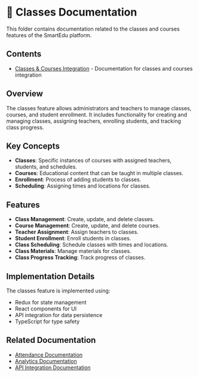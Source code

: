 # 🏫 Classes Documentation

This folder contains documentation related to the classes and courses features of the SmartEdu platform.

## Contents

- [Classes & Courses Integration](./classes-courses-integration.md) - Documentation for classes and courses integration

## Overview

The classes feature allows administrators and teachers to manage classes, courses, and student enrollment. It includes functionality for creating and managing classes, assigning teachers, enrolling students, and tracking class progress.

## Key Concepts

- **Classes**: Specific instances of courses with assigned teachers, students, and schedules.
- **Courses**: Educational content that can be taught in multiple classes.
- **Enrollment**: Process of adding students to classes.
- **Scheduling**: Assigning times and locations for classes.

## Features

- **Class Management**: Create, update, and delete classes.
- **Course Management**: Create, update, and delete courses.
- **Teacher Assignment**: Assign teachers to classes.
- **Student Enrollment**: Enroll students in classes.
- **Class Scheduling**: Schedule classes with times and locations.
- **Class Materials**: Manage materials for classes.
- **Class Progress Tracking**: Track progress of classes.

## Implementation Details

The classes feature is implemented using:
- Redux for state management
- React components for UI
- API integration for data persistence
- TypeScript for type safety

## Related Documentation

- [Attendance Documentation](../attendance/README.md)
- [Analytics Documentation](../analytics/README.md)
- [API Integration Documentation](../../api-integration/README.md)
